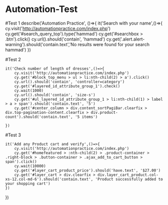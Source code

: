 # Automation-Test

#Test 1
describe('Automation Practice', ()=>{
    it('Search  with your name',()=>{
        cy.visit('http://automationpractice.com/index.php')
        cy.get('#search_query_top').type('hammad')
        cy.get('#searchbox > .btn').click()
        cy.url().should('contain', 'hammad')
        cy.get('.alert.alert-warning').should('contain.text','No results were found for your search hammad')
    })

#Test 2

    it('Check number of length of dresses',()=>{
        cy.visit('http://automationpractice.com/index.php')
        cy.get('#block_top_menu > ul > li:nth-child(2) > a').click()
        cy.url().should('contain', 'controller=category')
        cy.get('#layered_id_attribute_group_1').check()
        cy.wait(1000)
        cy.url().should('contain', 'size-s')
        cy.get('#ul_layered_id_attribute_group_1 > li:nth-child(1) > label > a > span').should('contain.text', '5')
        cy.get('#center_column > div.content_sortPagiBar.clearfix > div.top-pagination-content.clearfix > div.product-count').should('contain.text', '5 items')
        
    })

#Test 3

    it('Add any Product cart and verify',()=>{
        cy.visit('http://automationpractice.com/index.php')
        cy.get('#homefeatured > :nth-child(2) > .product-container > .right-block > .button-container > .ajax_add_to_cart_button > span').click()
        cy.wait(10000)
        cy.get('#layer_cart_product_price').should('have.text', '$27.00')
        cy.get('#layer_cart > div.clearfix > div.layer_cart_product.col-xs-12.col-md-6').should('contain.text', 'Product successfully added to your shopping cart')
    })
})

